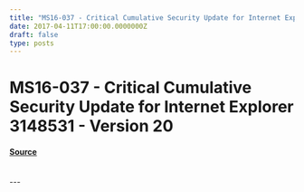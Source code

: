 ```yaml
---
title: "MS16-037 - Critical Cumulative Security Update for Internet Explorer 3148531 - Version 20"
date: 2017-04-11T17:00:00.0000000Z
draft: false
type: posts
---
```

# MS16-037 - Critical Cumulative Security Update for Internet Explorer 3148531 - Version 20









#### [Source](https://technet.microsoft.com/en-us/library/security/MS16-037)

<br/>
---
